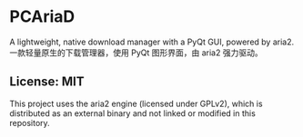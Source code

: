 # PCAriaD
A lightweight, native download manager with a PyQt GUI, powered by aria2.
一款轻量原生的下载管理器，使用 PyQt 图形界面，由 aria2 强力驱动。

## License: MIT
This project uses the aria2 engine (licensed under GPLv2), which is distributed as an external binary and not linked or modified in this repository.
